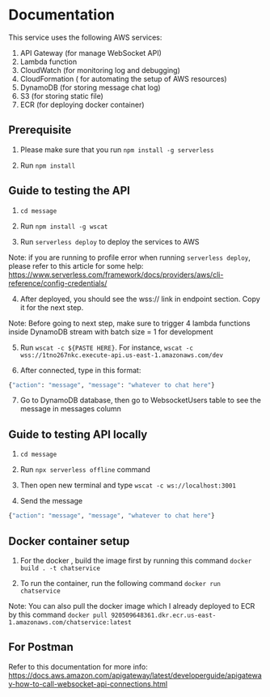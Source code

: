# Documentation

This service uses the following AWS services:

1. API Gateway (for manage WebSocket API)
2. Lambda function
3. CloudWatch (for monitoring log and debugging)
4. CloudFormation ( for automating the setup of AWS resources)
5. DynamoDB (for storing message chat log)
6. S3 (for storing static file)
7. ECR (for deploying docker container)

## Prerequisite

1. Please make sure that you run `npm install -g serverless`

2. Run `npm install`

## Guide to testing the API

1. `cd message`

2. Run `npm install -g wscat`

3. Run `serverless deploy` to deploy the services to AWS

Note: if you are running to profile error when running `serverless deploy`, please refer to this article for some help: <https://www.serverless.com/framework/docs/providers/aws/cli-reference/config-credentials/>

4. After deployed, you should see the wss:// link in endpoint section. Copy it for the next step.

Note: Before going to next step, make sure to trigger 4 lambda functions inside DynamoDB stream with batch size = 1 for development

5. Run `wscat -c ${PASTE HERE}`. For instance, `wscat -c  wss://1tno267nkc.execute-api.us-east-1.amazonaws.com/dev`

6. After connected, type in this format:

```bash
{"action": "message", "message": "whatever to chat here"}
```

7. Go to DynamoDB database, then go to WebsocketUsers table to see the message in messages column

## Guide to testing API locally

1. `cd message`

2. Run `npx serverless offline` command

3. Then open new terminal and type `wscat -c ws://localhost:3001`

4. Send the message

```bash
{"action": "message", "message", "whatever to chat here"}
```

## Docker container setup

1. For the docker , build the image first by running this command `docker build . -t chatservice`

2. To run the container, run the following command `docker run chatservice`

Note: You can also pull the docker image which I already deployed to ECR by this command `docker pull 920509648361.dkr.ecr.us-east-1.amazonaws.com/chatservice:latest`

## For Postman

Refer to this documentation for more info: <https://docs.aws.amazon.com/apigateway/latest/developerguide/apigateway-how-to-call-websocket-api-connections.html>
